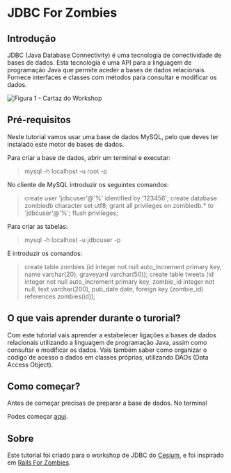 JDBC For Zombies
================

Introdução
----------

JDBC (Java Database Connectivity) é uma tecnologia de conectividade de bases de dados.
Esta tecnologia é uma API para a linguagem de programação Java que permite aceder a bases de dados relacionais.
Fornece interfaces e classes com métodos para consultar e modificar os dados.

![Figura 1 - Cartaz do Workshop](http://www.cesium.di.uminho.pt/system/images/170/original/swingjdbc-c%C3%B3pia%202.jpg?1416857491)

Pré-requisitos
--------------

Neste tutorial vamos usar uma base de dados MySQL, pelo que deves ter instalado este motor de bases de dados.

Para criar a base de dados, abrir um terminal e executar:

> mysql -h localhost -u root -p

No cliente de MySQL introduzir os seguintes comandos:

> create user 'jdbcuser'@'%' identified by '123456';
> create database zombiedb character set utf8;
> grant all privileges on zombiedb.* to 'jdbcuser'@'%';
> flush privileges;

Para criar as tabelas:

> mysql -h localhost -u jdbcuser -p

E introduzir os comandos:

> create table zombies (id integer not null auto_increment primary key, name varchar(20), graveyard varchar(50));
> create table tweets (id integer not null auto_increment primary key, zombie_id integer not null, text varchar(200), pub_date date, foreign key (zombie_id) references zombies(id));

O que vais aprender durante o turorial?
---------------------------------------

Com este tutorial vais aprender a estabelecer ligações a bases de dados relacionais utilizando a linguagem de programação Java, assim como consultar e modificar os dados.
Vais também saber como organizar o código de acesso a dados em classes próprias, utilizando DAOs (Data Access Object).

Como começar?
-------------

Antes de começar precisas de preparar a base de dados.
No terminal 

Podes começar [aqui](https://github.com/bsonntag/JDBCForZombies/tree/master/JDBCForZombies_v1).

Sobre
-----

Este tutorial foi criado para o workshop de JDBC do [Cesium](http://www.cesium.di.uminho.pt/), e foi inspirado em [Rails For Zombies](http://railsforzombies.org/).
